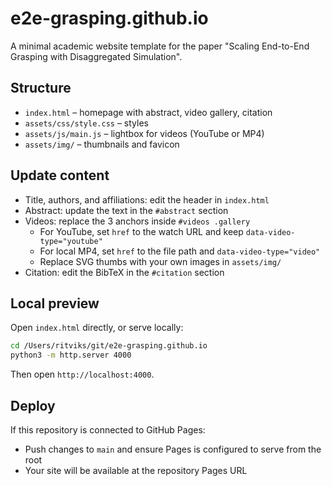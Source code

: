 # e2e-grasping.github.io

A minimal academic website template for the paper "Scaling End-to-End Grasping with Disaggregated Simulation".

## Structure
- `index.html` – homepage with abstract, video gallery, citation
- `assets/css/style.css` – styles
- `assets/js/main.js` – lightbox for videos (YouTube or MP4)
- `assets/img/` – thumbnails and favicon

## Update content
- Title, authors, and affiliations: edit the header in `index.html`
- Abstract: update the text in the `#abstract` section
- Videos: replace the 3 anchors inside `#videos .gallery`
  - For YouTube, set `href` to the watch URL and keep `data-video-type="youtube"`
  - For local MP4, set `href` to the file path and `data-video-type="video"`
  - Replace SVG thumbs with your own images in `assets/img/`
- Citation: edit the BibTeX in the `#citation` section

## Local preview
Open `index.html` directly, or serve locally:

```bash
cd /Users/ritviks/git/e2e-grasping.github.io
python3 -m http.server 4000
```

Then open `http://localhost:4000`.

## Deploy
If this repository is connected to GitHub Pages:
- Push changes to `main` and ensure Pages is configured to serve from the root
- Your site will be available at the repository Pages URL 